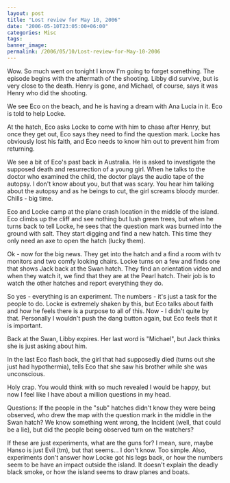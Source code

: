 ```yaml
---
layout: post
title: "Lost review for May 10, 2006"
date: "2006-05-10T23:05:00+06:00"
categories: Misc 
tags: 
banner_image: 
permalink: /2006/05/10/Lost-review-for-May-10-2006
---
```


Wow. So much went on tonight I know I'm going to forget something. The episode begins with the aftermath of the shooting. Libby did survive, but is very close to the death. Henry is gone, and Michael, of course, says it was Henry who did the shooting. 

We see Eco on the beach, and he is having a dream with Ana Lucia in it. Eco is told to help Locke. 

At the hatch, Eco asks Locke to come with him to chase after Henry, but once they get out, Eco says they need to find the question mark. Locke has obviously lost his faith, and Eco needs to know him out to prevent him from returning.

We see a bit of Eco's past back in Australia. He is asked to investigate the supposed death and resurrection of a young girl. When he talks to the doctor who examined the child, the doctor plays the audio tape of the autopsy. I don't know about you, but that was scary. You hear him talking about the autopsy and as he beings to cut, the girl screams bloody murder. Chills - big time. 

Eco and Locke camp at the plane crash location in the middle of the island. Eco climbs up the cliff and see nothing but lush green trees, but when he turns back to tell Locke, he sees that the question mark was burned into the ground with salt. They start digging and find a new hatch. This time they only need an axe to open the hatch (lucky them). 

Ok - now for the big news. They get into the hatch and a find a room with tv monitors and two comfy looking chairs. Locke turns on a few and finds one that shows Jack back at the Swan hatch. They find an orientation video and when they watch it, we find that they are at the Pearl hatch. Their job is to watch the other hatches and report everything they do.

So yes - everything is an experiment. The numbers - it's just a task for the people to do. Locke is extremely shaken by this, but Eco talks about faith and how he feels there is a purpose to all of this. Now - I didn't quite by that. Personally I wouldn't push the dang button again, but Eco feels that it is important.

Back at the Swan, Libby expires. Her last word is "Michael", but Jack thinks she is just asking about him. 

In the last Eco flash back, the girl that had supposedly died (turns out she just had hypothermia), tells Eco that she saw his brother while she was unconscious. 

Holy crap. You would think with so much revealed I would be happy, but now I feel like I have about a million questions in my head.

Questions: If the people in the "sub" hatches didn't know they were being observed, who drew the map with the question mark in the middle in the Swan hatch? We know something went wrong, the Incident (well, that could be a lie), but did the people being observed turn on the watchers?

If these are just experiments, what are the guns for? I mean, sure, maybe Hanso is just Evil (tm), but that seems... I don't know. Too simple. Also, experiments don't answer how Locke got his legs back, or how the numbers seem to be have an impact outside the island. It doesn't explain the deadly black smoke, or how the island seems to draw planes and boats.